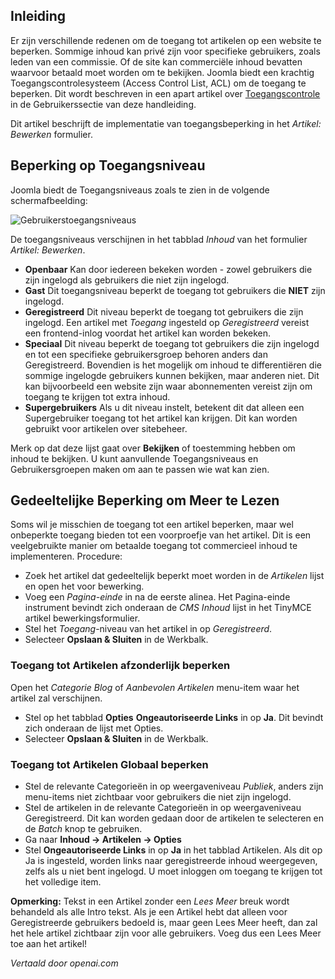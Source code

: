 <!-- Filename: J6.x:Article_Access_Restriction / Display title: Artikel: Toegangsbeperking  -->

## Inleiding

Er zijn verschillende redenen om de toegang tot artikelen op een website te beperken. Sommige inhoud kan privé zijn voor specifieke gebruikers, zoals leden van een commissie. Of de site kan commerciële inhoud bevatten waarvoor betaald moet worden om te bekijken. Joomla biedt een krachtig Toegangscontrolesysteem (Access Control List, ACL) om de toegang te beperken. Dit wordt beschreven in een apart artikel over [Toegangscontrole](jdocmanual?article=user/users/access-control) in de Gebruikerssectie van deze handleiding.

Dit artikel beschrijft de implementatie van toegangsbeperking in het *Artikel: Bewerken* formulier. 

## Beperking op Toegangsniveau

Joomla biedt de Toegangsniveaus zoals te zien in de volgende schermafbeelding:

![Gebruikerstoegangsniveaus](../../../en/images/articles/article-access-user-groups.png)

De toegangsniveaus verschijnen in het tabblad *Inhoud* van het formulier *Artikel: Bewerken*.

- **Openbaar** Kan door iedereen bekeken worden - zowel gebruikers die zijn ingelogd 
  als gebruikers die niet zijn ingelogd.
- **Gast** Dit toegangsniveau beperkt de toegang tot gebruikers die **NIET** 
  zijn ingelogd.
- **Geregistreerd** Dit niveau beperkt de toegang tot gebruikers die zijn ingelogd.
  Een artikel met *Toegang* ingesteld op *Geregistreerd* vereist een frontend-inlog 
  voordat het artikel kan worden bekeken.
- **Speciaal** Dit niveau beperkt de toegang tot gebruikers die zijn ingelogd 
  en tot een specifieke gebruikersgroep behoren anders dan Geregistreerd. Bovendien is het 
  mogelijk om inhoud te differentiëren die sommige ingelogde gebruikers kunnen 
  bekijken, maar anderen niet. Dit kan bijvoorbeeld een website zijn waar 
  abonnementen vereist zijn om toegang te krijgen tot extra inhoud.
- **Supergebruikers** Als u dit niveau instelt, betekent dit dat alleen een 
  Supergebruiker toegang tot het artikel kan krijgen. Dit kan worden gebruikt voor 
  artikelen over sitebeheer.

Merk op dat deze lijst gaat over **Bekijken** of toestemming hebben om inhoud te 
bekijken. U kunt aanvullende Toegangsniveaus en Gebruikersgroepen maken om 
aan te passen wie wat kan zien.

## Gedeeltelijke Beperking om Meer te Lezen

Soms wil je misschien de toegang tot een artikel beperken, maar wel onbeperkte toegang bieden tot een voorproefje van het artikel. Dit is een veelgebruikte manier om betaalde toegang tot commercieel inhoud te implementeren. Procedure:

- Zoek het artikel dat gedeeltelijk beperkt moet worden in de *Artikelen* lijst en open het voor bewerking.
- Voeg een *Pagina-einde* in na de eerste alinea. Het Pagina-einde instrument bevindt zich onderaan de *CMS Inhoud* lijst in het TinyMCE artikel bewerkingsformulier.
- Stel het *Toegang*-niveau van het artikel in op *Geregistreerd*.
- Selecteer **Opslaan & Sluiten** in de Werkbalk.

### Toegang tot Artikelen afzonderlijk beperken

Open het *Categorie Blog* of *Aanbevolen Artikelen* menu-item waar het artikel zal verschijnen.

- Stel op het tabblad **Opties** **Ongeautoriseerde Links** in op **Ja**. Dit bevindt zich onderaan de lijst met Opties.
- Selecteer **Opslaan & Sluiten** in de Werkbalk.

### Toegang tot Artikelen Globaal beperken

* Stel de relevante Categorieën in op weergaveniveau *Publiek*, anders zijn menu-items niet zichtbaar voor gebruikers die niet zijn ingelogd.
* Stel de artikelen in de relevante Categorieën in op weergaveniveau Geregistreerd. Dit kan worden gedaan door de artikelen te selecteren en de *Batch* knop te gebruiken.
* Ga naar **Inhoud → Artikelen → Opties**
* Stel **Ongeautoriseerde Links** in op **Ja** in het tabblad Artikelen. Als dit op Ja is ingesteld, worden links naar geregistreerde inhoud weergegeven, zelfs als u niet bent ingelogd. U moet inloggen om toegang te krijgen tot het volledige item.

**Opmerking:** Tekst in een Artikel zonder een *Lees Meer* breuk wordt behandeld als alle Intro tekst. Als je een Artikel hebt dat alleen voor Geregistreerde gebruikers bedoeld is, maar geen Lees Meer heeft, dan zal het hele artikel zichtbaar zijn voor alle gebruikers. Voeg dus een Lees Meer toe aan het artikel!

*Vertaald door openai.com*

